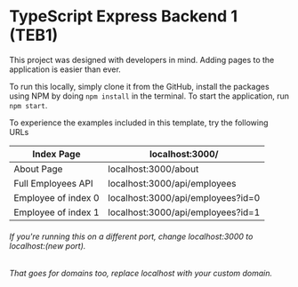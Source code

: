 # TypeScript Express Backend 1 (TEB1)

This project was designed with developers in mind. Adding pages to the application is easier than ever.

To run this locally, simply clone it from the GitHub, install the packages using NPM by doing `npm install` in the terminal. To start the application, run `npm start`.

To experience the examples included in this template, try the following URLs

| Index Page          | localhost:3000/                   |
| ------------------- | --------------------------------- |
| About Page          | localhost:3000/about              |
| Full Employees API  | localhost:3000/api/employees      |
| Employee of index 0 | localhost:3000/api/employees?id=0 |
| Employee of index 1 | localhost:3000/api/employees?id=1 |

###### If you're running this on a different port, change localhost:3000 to localhost:(new port).

###### That goes for domains too, replace localhost with your custom domain.
